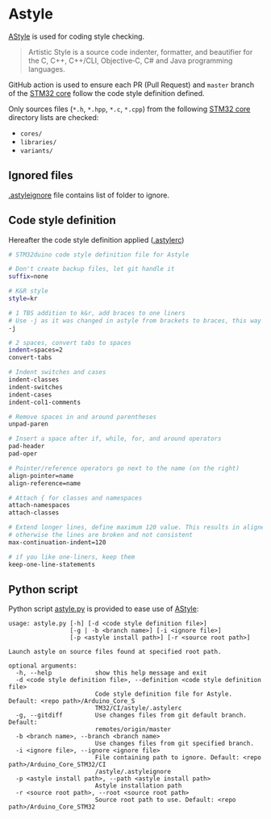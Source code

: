 # Astyle

[AStyle](http://astyle.sourceforge.net/) is used for coding style checking.

> Artistic Style is a source code indenter, formatter, and beautifier for the C, C++, C++/CLI, Objective‑C, C# and Java programming languages.

GitHub action is used to ensure each PR (Pull Request) and `master` branch of the [STM32 core](https://github.com/stm32duino/Arduino_Core_STM32) follow the code style definition defined. 

Only sources files (`*.h`, `*.hpp`, `*.c`, `*.cpp`) from the following [STM32 core](https://github.com/stm32duino/Arduino_Core_STM32) directory lists are checked:
* `cores/`
* `libraries/`
* `variants/`

## Ignored files
[.astyleignore](https://github.com/stm32duino/Arduino_Core_STM32/blob/master/CI/astyle/.astyleignore) file contains list of folder to ignore.

## Code style definition

Hereafter the code style definition applied ([.astylerc](https://github.com/stm32duino/Arduino_Core_STM32/blob/master/CI/astyle/.astylerc))

```bash
# STM32duino code style definition file for Astyle

# Don't create backup files, let git handle it
suffix=none

# K&R style
style=kr

# 1 TBS addition to k&r, add braces to one liners
# Use -j as it was changed in astyle from brackets to braces, this way it is compatible with older astyle versions
-j

# 2 spaces, convert tabs to spaces
indent=spaces=2
convert-tabs

# Indent switches and cases
indent-classes
indent-switches
indent-cases
indent-col1-comments

# Remove spaces in and around parentheses
unpad-paren

# Insert a space after if, while, for, and around operators
pad-header
pad-oper

# Pointer/reference operators go next to the name (on the right)
align-pointer=name
align-reference=name

# Attach { for classes and namespaces
attach-namespaces
attach-classes

# Extend longer lines, define maximum 120 value. This results in aligned code,
# otherwise the lines are broken and not consistent 
max-continuation-indent=120

# if you like one-liners, keep them
keep-one-line-statements
```

## Python script

Python script [astyle.py](https://github.com/stm32duino/Arduino_Core_STM32/blob/master/CI/astyle/astyle.py) is provided to ease use of [AStyle](http://astyle.sourceforge.net/):

```stdout
usage: astyle.py [-h] [-d <code style definition file>]
                 [-g | -b <branch name>] [-i <ignore file>]
                 [-p <astyle install path>] [-r <source root path>]

Launch astyle on source files found at specified root path.

optional arguments:
  -h, --help            show this help message and exit
  -d <code style definition file>, --definition <code style definition file>
                        Code style definition file for Astyle. Default: <repo path>/Arduino_Core_S
                        TM32/CI/astyle/.astylerc
  -g, --gitdiff         Use changes files from git default branch. Default:
                        remotes/origin/master
  -b <branch name>, --branch <branch name>
                        Use changes files from git specified branch.
  -i <ignore file>, --ignore <ignore file>
                        File containing path to ignore. Default: <repo path>/Arduino_Core_STM32/CI
                        /astyle/.astyleignore
  -p <astyle install path>, --path <astyle install path>
                        Astyle installation path
  -r <source root path>, --root <source root path>
                        Source root path to use. Default: <repo path>/Arduino_Core_STM32
```
